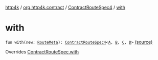 [http4k](../../index.md) / [org.http4k.contract](../index.md) / [ContractRouteSpec4](index.md) / [with](./with.md)

# with

`fun with(new: `[`RouteMeta`](../-route-meta/index.md)`): `[`ContractRouteSpec4`](index.md)`<`[`A`](-binder/index.md#A)`, `[`B`](-binder/index.md#B)`, `[`C`](-binder/index.md#C)`, `[`D`](-binder/index.md#D)`>` [(source)](https://github.com/http4k/http4k/blob/master/http4k-contract/src/main/kotlin/org/http4k/contract/routeSpec.kt#L106)

Overrides [ContractRouteSpec.with](../-contract-route-spec/with.md)


